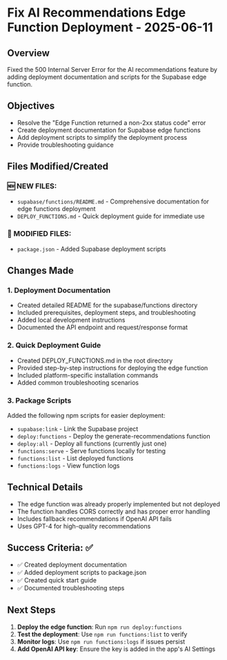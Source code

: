 # Fix AI Recommendations Edge Function Deployment - 2025-06-11

## Overview
Fixed the 500 Internal Server Error for the AI recommendations feature by adding deployment documentation and scripts for the Supabase edge function.

## Objectives
- Resolve the "Edge Function returned a non-2xx status code" error
- Create deployment documentation for Supabase edge functions
- Add deployment scripts to simplify the deployment process
- Provide troubleshooting guidance

## Files Modified/Created

### 🆕 NEW FILES:
- `supabase/functions/README.md` - Comprehensive documentation for edge functions deployment
- `DEPLOY_FUNCTIONS.md` - Quick deployment guide for immediate use

### 🔄 MODIFIED FILES:
- `package.json` - Added Supabase deployment scripts

## Changes Made

### 1. Deployment Documentation
- Created detailed README for the supabase/functions directory
- Included prerequisites, deployment steps, and troubleshooting
- Added local development instructions
- Documented the API endpoint and request/response format

### 2. Quick Deployment Guide
- Created DEPLOY_FUNCTIONS.md in the root directory
- Provided step-by-step instructions for deploying the edge function
- Included platform-specific installation commands
- Added common troubleshooting scenarios

### 3. Package Scripts
Added the following npm scripts for easier deployment:
- `supabase:link` - Link the Supabase project
- `deploy:functions` - Deploy the generate-recommendations function
- `deploy:all` - Deploy all functions (currently just one)
- `functions:serve` - Serve functions locally for testing
- `functions:list` - List deployed functions
- `functions:logs` - View function logs

## Technical Details
- The edge function was already properly implemented but not deployed
- The function handles CORS correctly and has proper error handling
- Includes fallback recommendations if OpenAI API fails
- Uses GPT-4 for high-quality recommendations

## Success Criteria: ✅
- ✅ Created deployment documentation
- ✅ Added deployment scripts to package.json
- ✅ Created quick start guide
- ✅ Documented troubleshooting steps

## Next Steps
1. **Deploy the edge function**: Run `npm run deploy:functions`
2. **Test the deployment**: Use `npm run functions:list` to verify
3. **Monitor logs**: Use `npm run functions:logs` if issues persist
4. **Add OpenAI API key**: Ensure the key is added in the app's AI Settings
